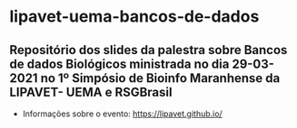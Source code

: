 # lipavet-uema-bancos-de-dados

## Repositório dos slides da palestra sobre Bancos de dados Biológicos ministrada no dia 29-03-2021 no 1º Simpósio de Bioinfo Maranhense da LIPAVET- UEMA e RSGBrasil
* Informações sobre o evento: https://lipavet.github.io/

